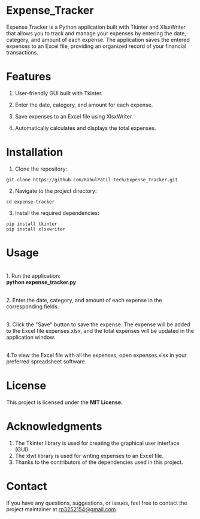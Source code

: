 # Expense_Tracker
Expense Tracker is a Python application built with Tkinter and XlsxWriter that allows you to track and manage your expenses by entering the date, category, and amount of each expense. The application saves the entered expenses to an Excel file, providing an organized record of your financial transactions.

# Features
1. User-friendly GUI built with Tkinter.</br>

2. Enter the date, category, and amount for each expense.</br>

3. Save expenses to an Excel file using XlsxWriter.</br>

4. Automatically calculates and displays the total expenses.</br>

# Installation
1. Clone the repository:</br>
```shell
git clone https://github.com/RahulPatil-Tech/Expense_Tracker.git
```

2. Navigate to the project directory:</br>
```shell
cd expense-tracker
```

3. Install the required dependencies:</br>
```shell
pip install tkinter
pip install xlsxwriter
```

# Usage
<br>1. Run the application:</br>
<b>python expense_tracker.py</b>

<br>2. Enter the date, category, and amount of each expense in the corresponding fields.</br>

<br>3. Click the "Save" button to save the expense. The expense will be added to the Excel file expenses.xlsx, and the total expenses will be updated in the application window.</br>

<br>4.To view the Excel file with all the expenses, open expenses.xlsx in your preferred spreadsheet software.</br>


# License
This project is licensed under the <B>MIT License.</B>

# Acknowledgments
1. The Tkinter library is used for creating the graphical user interface (GUI).</br>
2. The xlwt library is used for writing expenses to an Excel file.</br>
3. Thanks to the contributors of the dependencies used in this project.</br>

# Contact
If you have any questions, suggestions, or issues, feel free to contact the project maintainer at rp3252154@gmail.com.





